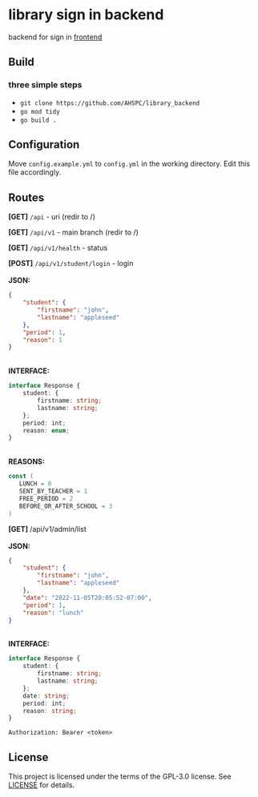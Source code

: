 # library sign in backend

backend for sign in [frontend](https://github.com/AHSPC/library-sign-in-system)

## Build

### three simple steps

- `git clone https://github.com/AHSPC/library_backend`
- `go mod tidy`
- `go build .`

## Configuration

Move `config.example.yml` to `config.yml` in the working directory. Edit this file accordingly.

## Routes

**[GET]** `/api` - uri (redir to /)

**[GET]** `/api/v1` - main branch (redir to /)

**[GET]** `/api/v1/health` - status

**[POST]** `/api/v1/student/login` - login
<br /><br /> **JSON:**

```json
{
	"student": {
		"firstname": "john",
		"lastname": "appleseed"
	},
	"period": 1,
	"reason": 1
}
```

<br/> **INTERFACE:**

```ts
interface Response {
	student: {
		firstname: string;
		lastname: string;
	};
	period: int;
	reason: enum;
}
```

<br/> **REASONS:**

```go
const (
   LUNCH = 0
   SENT_BY_TEACHER = 1
   FREE_PERIOD = 2
   BEFORE_OR_AFTER_SCHOOL = 3
)
```

**[GET]** /api/v1/admin/list
<br /><br /> **JSON:**

```json
{
	"student": {
		"firstname": "john",
		"lastname": "appleseed"
	},
	"date": "2022-11-05T20:05:52-07:00",
	"period": 1,
	"reason": "lunch"
}
```

<br/> **INTERFACE:**

```ts
interface Response {
	student: {
		firstname: string;
		lastname: string;
	};
	date: string;
	period: int;
	reason: string;
}
```

```
Authorization: Bearer <token>
```

## License

This project is licensed under the terms of the GPL-3.0 license. See
[LICENSE](LICENSE.md) for details.
